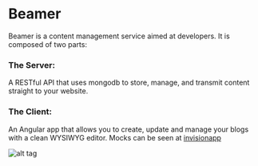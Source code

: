 # Beamer

Beamer is a content management service aimed at developers.
It is composed of two parts:

### The Server:
A RESTful API that uses mongodb to store, manage, and transmit content straight to your website.
    
    
### The Client:
An Angular app that allows you to create, update and manage your blogs with a clean WYSIWYG editor. 
Mocks can be seen at [invisionapp](https://invis.io/C54XSSUH7)


![alt tag](http://puu.sh/lma3n/02591e3613.png)
